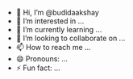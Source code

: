 - 👋 Hi, I’m @budidaakshay
- 👀 I’m interested in ...
- 🌱 I’m currently learning ...
- 💞️ I’m looking to collaborate on ...
- 📫 How to reach me ...
- 😄 Pronouns: ...
- ⚡ Fun fact: ...

<!---
budidaakshay/budidaakshay is a ✨ special ✨ repository because its `README.md` (this file) appears on your GitHub profile.
You can click the Preview link to take a look at your changes.
--->
